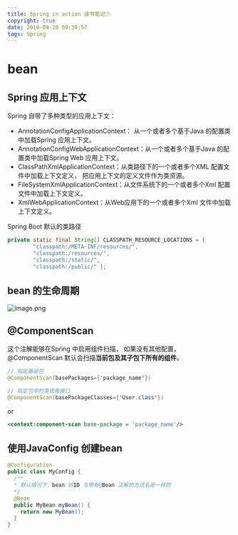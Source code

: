 ```yaml
---
title: Spring in action 读书笔记①
copyright: true
date: 2019-09-20 09:30:57
tags: Spring
---
```


# bean

## Spring 应用上下文

Spring 自带了多种类型的应用上下文：
- AnnotationConfigApplicationContext： 从一个或者多个基于Java 的配置类中加载Spring 应用上下文。
- AnnotationConfigWebApplicationContext：从一个或者多个基于Java 的配置类中加载Spring Web 应用上下文。
- ClassPathXmlApplicationContext：从类路径下的一个或者多个XML 配置文件中加载上下文定义， 把应用上下文的定义文件作为类资源。
- FileSystemXmlApplicationContext：从文件系统下的一个或者多个Xml 配置文件中加载上下文定义。
- XmlWebApplicationContext：从Web应用下的一个或者多个Xml 文件中加载上下文定义。

Spring Boot 默认的类路径
```Java
private static final String[] CLASSPATH_RESOURCE_LOCATIONS = {  
        "classpath:/META-INF/resources/",
        "classpath:/resources/",  
        "classpath:/static/",
        "classpath:/public/" };  
```

<!--more-->

## bean 的生命周期

![image.png](https://upload-images.jianshu.io/upload_images/13918038-0ac90624b41ec2e1.png?imageMogr2/auto-orient/strip%7CimageView2/2/w/1240)

## @ComponentScan

这个注解能够在Spring 中启用组件扫描， 如果没有其他配置， @ComponentScan 默认会扫描**当前包及其子包下所有的组件**。

```Java
// 指定基础包
@ComponentScan(basePackages={'package_name'})

// 指定包中的类或者接口
@ComponentScan(basePackageClasses={'User.class'})
```

or
```xml
<context:component-scan base-package = 'package_name'/>
```

## 使用JavaConfig 创建bean

```Java
@Configuration
public class MyConfig {
  /**
  * 默认情况下，bean 的ID 与带有@Bean 注解的方法名是一样的
  */
  @Bean
  public MyBean myBean() {
    return new MyBean();
  }
}
```
